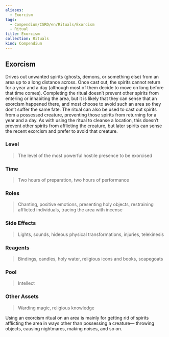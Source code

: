 ```yaml
---
aliases:
  - Exorcism
tags:
  - Compendium/CSRD/en/Rituals/Exorcism
  - Ritual
title: Exorcism
collection: Rituals
kind: Compendium
---
```

## Exorcism
Drives out unwanted spirits (ghosts, demons, or something else) from an area up to a long distance across. Once cast out, the spirits cannot return for a year and a day (although most of them decide to move on long before that time comes). Completing the ritual doesn’t prevent other spirits from entering or inhabiting the area, but it is likely that they can sense that an exorcism happened there, and most choose to avoid such an area so they don’t suffer the same fate. The ritual can also be used to cast out spirits from a possessed creature, preventing those spirits from returning for a year and a day. As with using the ritual to cleanse a location, this doesn’t prevent other spirits from afflicting the creature, but later spirits can sense the recent exorcism and prefer to avoid that creature.
### Level 
>The level of the most powerful hostile presence to be exorcised 
### Time 
>Two hours of preparation, two hours of performance 
### Roles 
>Chanting, positive emotions, presenting holy objects, restraining afflicted individuals, tracing the area with incense 
### Side Effects 
>Lights, sounds, hideous physical transformations, injuries, telekinesis 
### Reagents 
>Bindings, candles, holy water, religious icons and books, scapegoats 
### Pool 
>Intellect 
### Other Assets 
>Warding magic, religious knowledge 

Using an exorcism ritual on an area is mainly for getting rid of spirits afflicting the area in ways other than possessing a creature— throwing objects, causing nightmares, making noises, and so on.



